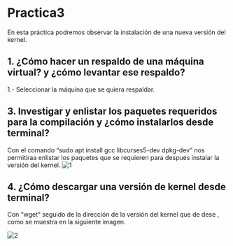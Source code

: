 # Practica3
En esta práctica podremos observar la instalación de una nueva versión del kernel.

## 1. ¿Cómo hacer un respaldo de una máquina virtual? y ¿cómo levantar ese respaldo?
1.- Seleccionar la máquina que se quiera respaldar.

## 3. Investigar y enlistar los paquetes requeridos para la compilación y ¿cómo instalarlos desde terminal?

Con el comando “sudo apt install gcc libcurses5-dev dpkg-dev” nos permitiraa enlistar los paquetes que se requieren para después instalar la versión del kernel.
![1](https://user-images.githubusercontent.com/88467362/166295970-04124154-880d-49cc-83ae-a88cf38d09e5.png)

## 4. ¿Cómo descargar una versión de kernel desde terminal?

Con “wget” seguido de la dirección de la versión del kernel que de dese , como se muestra en la siguiente imagen.

![2](https://user-images.githubusercontent.com/88467362/166297251-ca708db7-816c-44d7-b6fb-05a88b21c375.png)




